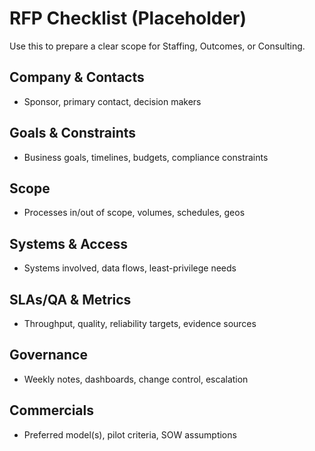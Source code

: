 ﻿# RFP Checklist (Placeholder)

Use this to prepare a clear scope for Staffing, Outcomes, or Consulting.

## Company & Contacts
- Sponsor, primary contact, decision makers

## Goals & Constraints
- Business goals, timelines, budgets, compliance constraints

## Scope
- Processes in/out of scope, volumes, schedules, geos

## Systems & Access
- Systems involved, data flows, least-privilege needs

## SLAs/QA & Metrics
- Throughput, quality, reliability targets, evidence sources

## Governance
- Weekly notes, dashboards, change control, escalation

## Commercials
- Preferred model(s), pilot criteria, SOW assumptions
